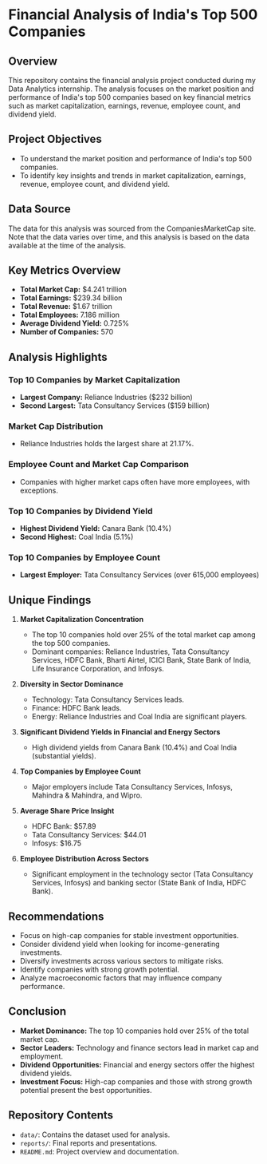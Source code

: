 # Financial Analysis of India's Top 500 Companies

## Overview

This repository contains the financial analysis project conducted during my Data Analytics internship. The analysis focuses on the market position and performance of India's top 500 companies based on key financial metrics such as market capitalization, earnings, revenue, employee count, and dividend yield.

## Project Objectives

- To understand the market position and performance of India's top 500 companies.
- To identify key insights and trends in market capitalization, earnings, revenue, employee count, and dividend yield.

## Data Source

The data for this analysis was sourced from the CompaniesMarketCap site. Note that the data varies over time, and this analysis is based on the data available at the time of the analysis.

## Key Metrics Overview

- **Total Market Cap:** $4.241 trillion
- **Total Earnings:** $239.34 billion
- **Total Revenue:** $1.67 trillion
- **Total Employees:** 7.186 million
- **Average Dividend Yield:** 0.725%
- **Number of Companies:** 570

## Analysis Highlights

### Top 10 Companies by Market Capitalization

- **Largest Company:** Reliance Industries ($232 billion)
- **Second Largest:** Tata Consultancy Services ($159 billion)

### Market Cap Distribution

- Reliance Industries holds the largest share at 21.17%.

### Employee Count and Market Cap Comparison

- Companies with higher market caps often have more employees, with exceptions.

### Top 10 Companies by Dividend Yield

- **Highest Dividend Yield:** Canara Bank (10.4%)
- **Second Highest:** Coal India (5.1%)

### Top 10 Companies by Employee Count

- **Largest Employer:** Tata Consultancy Services (over 615,000 employees)

## Unique Findings

1. **Market Capitalization Concentration**
   - The top 10 companies hold over 25% of the total market cap among the top 500 companies.
   - Dominant companies: Reliance Industries, Tata Consultancy Services, HDFC Bank, Bharti Airtel, ICICI Bank, State Bank of India, Life Insurance Corporation, and Infosys.

2. **Diversity in Sector Dominance**
   - Technology: Tata Consultancy Services leads.
   - Finance: HDFC Bank leads.
   - Energy: Reliance Industries and Coal India are significant players.

3. **Significant Dividend Yields in Financial and Energy Sectors**
   - High dividend yields from Canara Bank (10.4%) and Coal India (substantial yields).

4. **Top Companies by Employee Count**
   - Major employers include Tata Consultancy Services, Infosys, Mahindra & Mahindra, and Wipro.

5. **Average Share Price Insight**
   - HDFC Bank: $57.89
   - Tata Consultancy Services: $44.01
   - Infosys: $16.75

6. **Employee Distribution Across Sectors**
   - Significant employment in the technology sector (Tata Consultancy Services, Infosys) and banking sector (State Bank of India, HDFC Bank).

## Recommendations

- Focus on high-cap companies for stable investment opportunities.
- Consider dividend yield when looking for income-generating investments.
- Diversify investments across various sectors to mitigate risks.
- Identify companies with strong growth potential.
- Analyze macroeconomic factors that may influence company performance.

## Conclusion

- **Market Dominance:** The top 10 companies hold over 25% of the total market cap.
- **Sector Leaders:** Technology and finance sectors lead in market cap and employment.
- **Dividend Opportunities:** Financial and energy sectors offer the highest dividend yields.
- **Investment Focus:** High-cap companies and those with strong growth potential present the best opportunities.

## Repository Contents

- `data/`: Contains the dataset used for analysis.
- `reports/`: Final reports and presentations.
- `README.md`: Project overview and documentation.
